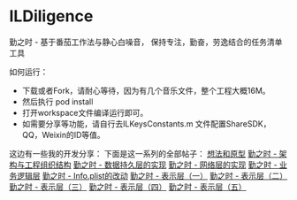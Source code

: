 # ILDiligence
勤之时 - 基于番茄工作法与静心白噪音， 保持专注，勤奋，劳逸结合的任务清单工具

如何运行：
 - 下载或者Fork，请耐心等待，因为有几个音乐文件，整个工程大概16M。
 - 然后执行 pod install
 - 打开workspace文件编译运行即可。
 - 如需要分享等功能，请自行去ILKeysConstants.m 文件配置ShareSDK，QQ，Weixin的ID等值。
 
这边有一些我的开发分享： 
下面是这一系列的全部帖子：
[想法和原型](http://www.jianshu.com/p/999e0f708fe1)
[勤之时 - 架构与工程组织结构](http://www.jianshu.com/p/67f209fe1b46)
[勤之时 - 数据持久层的实现](http://www.jianshu.com/p/a45c4944b5ef)
[勤之时 - 网络层的实现](http://www.jianshu.com/p/035e655eeb45)
[勤之时 - 业务逻辑层](http://www.jianshu.com/p/dbb4b4b79f78)
[勤之时 - Info.plist的改动](http://www.jianshu.com/p/d3db0d0d73d7)
[勤之时 - 表示层（一）](http://www.jianshu.com/p/b34698df5fdc)
[勤之时 - 表示层（二）](http://www.jianshu.com/p/d8c264daac66)
[勤之时 - 表示层（三）](http://www.jianshu.com/p/0fb58d101eaa)
[勤之时 - 表示层（四）](http://www.jianshu.com/p/37b1f5719a03)
[勤之时 - 表示层（五）](http://www.jianshu.com/p/1115cdca10cc)
 
